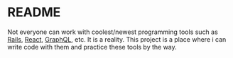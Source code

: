 # README

Not everyone can work with coolest/newest programming tools such as [Rails](https://rubyonrails.org/), [React](https://reactjs.org/), [GraphQL](https://graphql.org/), etc. It is a reality. This project is a place where i can write code with them and practice these tools by the way.

